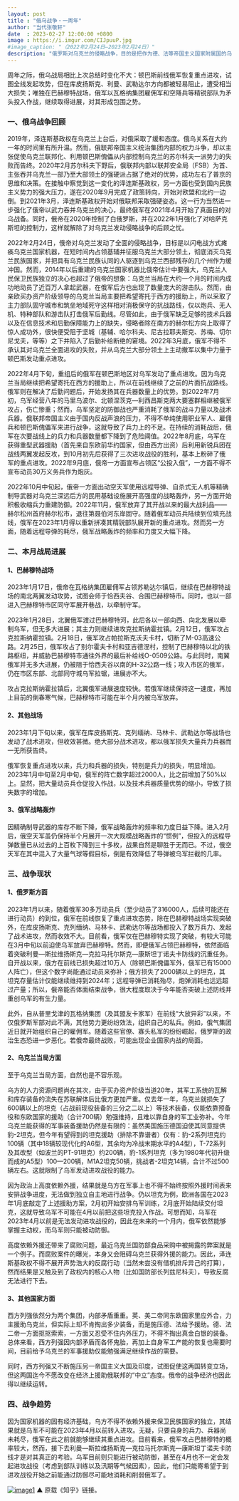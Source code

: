 ```yaml
---
layout: post
title : "俄乌战争・一周年"
author: "当代张敬轩"
date  : 2023-02-27 12:00:00 +0800
image : https://i.imgur.com/CIJpuuP.jpg
#image_caption: "（2022年2月24日—2023年2月24日）"
description: "俄罗斯对乌克兰的侵略战争，目的是把作为德、法等帝国主义国家附属国的乌克兰的全部或局部重新纳入俄罗斯帝国主义的控制下，乃至于进一步变成殖民地。"
---
```


周年之际，俄乌战局相比上次总结时变化不大：顿巴斯前线俄军恢复重点进攻，试图全线发起攻势，但在库皮扬斯克、利曼、武勒达尔方向都被轻易阻止，遭受相当大损失；唯独在巴赫穆特战场，俄军以瓦格纳集团雇佣军和空降兵等精锐部队为矛头投入作战，继续取得进展，对其形成包围之势。

<!--more-->

### 一、俄乌战争回顾

2019年，泽连斯基政权在乌克兰上台后，对俄采取了缓和态度。俄乌关系在大约一年的时间里有所升温。然而，俄联邦帝国主义统治集团内部的权力斗争，却以主张促使乌克兰联邦化、利用顿巴斯傀儡从内部控制乌克兰的苏尔科夫一派势力的失败而告终。2020年2月苏尔科夫下野后，俄联邦内部以联邦安全局（FSB）为首、主张吞并乌克兰一部乃至大部领土的强硬派占据了绝对的优势，成功左右了普京的思维和决策。在接触中察觉到这一变化的泽连斯基政权，另一方面也受到国内民族主义势力的强大压力，遂在2020年9月完成了政策转向，开始对欧盟和北约一边倒。到2021年3月，泽连斯基政权开始对俄联邦采取强硬姿态。这一行为当然进一步强化了俄帝以武力吞并乌克兰的决心，最终俄军在2021年4月开始了真面目的对乌战备。同时，俄帝在2020年控制了白俄罗斯，并在2022年1月强化了对哈萨克斯坦的控制力，这样就解除了对乌克兰发动侵略战争的后顾之忧。

2022年2月24日，俄帝对乌克兰发动了全面的侵略战争，目标是以闪电战方式瘫痪乌克兰国家机器，在短时间内占领基辅并征服乌克兰大部分领土，彻底消灭乌克兰民族国家，并把具有乌克兰民族认同的人驱逐到乌克兰西部残存的几个州作为缓冲国。然而，2014年以后重建的乌克兰国家机器比俄帝估计中要强大，乌克兰人民保卫民族独立的决心也超过了俄帝的想象：乌克兰当局在大约一个月的时间内成功地动员了近百万人拿起武器，在俄军后方也出现了数量庞大的游击队。然而，由亲欧买办资产阶级领导的乌克兰当局主要把希望寄托于西方的援助上，所以采取了主力部队固守城市和筑垒地域死守这样相对消极保守的抗战路线，仅以炮兵、无人机、特种部队和游击队打击俄军后勤线。尽管如此，由于俄军缺乏足够的技术兵器以及在信息技术和后勤保障能力上的缺失，侵略者除在南方的赫尔松方向上取得了惊人成功外，很快便受阻于坚城（基辅、哈尔科夫、尼古拉耶夫斯克、苏梅、切尔尼戈夫，等等）之下并陷入了后勤补给断绝的窘境。2022年3月底，俄军不得不承认其对乌克兰全面进攻的失败，并从乌克兰大部分领土上主动撤军以集中力量于顿巴斯发动重点进攻。

2022年4月下旬，重组后的俄军在顿巴斯地区对乌军发动了重点进攻。因为乌克兰当局继续把希望寄托在西方的援助上，所以在前线继续了之前的片面抗战路线。俄军则在解决了后勤问题后，开始发扬其在兵器数量上的优势。到2022年7月初，乌军经营八年的马里乌波尔、北顿涅茨克—利西昌斯克两大要塞群相继被俄军攻占，伤亡惨重；然而，乌军坚定的防御战也严重消耗了俄军的战斗力量以及战术兵器。俄联邦帝国主义由于国内反战声浪的压力，不得不单纯使用职业军人、雇佣兵和顿巴斯傀儡军来进行战争，这就导致了兵力上的不足。在持续的消耗战后，俄军在次要战线上的兵力和兵器数量都下降到了危险阈值。2022年8月底，乌军在获得重型武器援助（首先来自东欧前华约国家，但由西方出资）后利用新锐兵团在战线两翼发起反攻，到10月初先后获得了三次进攻战役的胜利，基本上粉碎了俄军的重点进攻。2022年9月底，俄帝一方面宣布占领区“公投入俄”，一方面不得不宣布动员30万义务兵作为炮灰。

2022年10月中旬起，俄帝一方面出动空天军使用远程导弹、自杀式无人机等精确制导武器对乌克兰深远后方的民用基础设施展开高强度的战略轰炸，另一方面开始积极收缩兵力重建防御。2022年11月，俄军放弃了其开战以来的最大战利品——赫尔松州首府赫尔松市，退往第聂伯河东岸固守。随着俄军动员兵陆续到位填充战线，俄军在2023年1月得以重新拼凑其精锐部队展开新的重点进攻。然而另一方面，随着远程导弹的耗尽，俄军战略轰炸的频率和力度又大幅下降。


### 二、本月战局进展

#### 1、巴赫穆特战场

2023年1月17日，俄帝在瓦格纳集团雇佣军占领苏勒达尔镇后，继续在巴赫穆特战场的南北两翼发动攻势，试图会师于恰西夫谷、合围巴赫穆特市。同时，也以一部进入巴赫穆特市区同守军展开巷战，以牵制守军。

2023年1月28日，北翼俄军渡过巴赫穆特河，此后各以一部向西、向北发展以牵制乌军，但无多大进展；其主力则继续进攻克拉斯纳霍拉镇。2月12日，俄军攻占克拉斯纳霍拉镇。2月18日，俄军攻占帕拉斯克沃夫卡村，切断了M-03高速公路。2月25日，俄军攻占了别尔霍夫卡村和亚吉德涅村，控制了巴赫穆特以北的铁路枢纽，并威胁巴赫穆特市通往外界的最后补给线O-0509公路。与此同时，南翼俄军并无多大进展，仍被阻于恰西夫谷以南的H-32公路一线；攻入市区的俄军，仍在市区东部、北部同守城乌军拉锯，进展亦不大。

攻占克拉斯纳霍拉镇后，北翼俄军进展速度较快。若俄军继续保持这一速度，再加上目前的倒春寒气候，巴赫穆特市可能在半个月内被乌军放弃。

#### 2、其他战场

2023年1月下旬以来，俄军在库皮扬斯克、克列缅纳、马林卡、武勒达尔等战场也发动了战术进攻，但收效甚微。绝大部分战术进攻，都以俄军损失大量兵力兵器而一无所获告终。

俄军恢复重点进攻以来，兵力和兵器的损失，特别是兵力的损失，明显增加。2023年1月中旬至2月中旬，俄军的阵亡数字超过2000人，比之前增加了50%以上。显然，把大量动员兵仓促投入作战，以及技术兵器质量优势的缩小，导致了损失数字的增加。

#### 3、俄军战略轰炸

因精确制导武器的库存不断下降，俄军战略轰炸的频率和力度日益下降。进入2月后，俄空天军虽仍保持半个月展开一次大规模战略轰炸的“惯例”，但投入的远程导弹数量已从过去的上百枚下降到三十多枚，战果自然是聊胜于无而已。不过，俄空天军在其中混入了大量气球等假目标，倒是有效降低了导弹被乌军拦截的几率。


### 三、战争现状

#### 1、俄罗斯方面

2023年1月以来，随着俄军30多万动员兵（至少动员了316000人，后续可能还在进行动员）的到位，俄军在前线恢复了重点进攻态势，除在巴赫穆特战场实现突破外，在库皮扬斯克、克列缅纳、马林卡、武勒达尔等战场都投入了数万兵力、发起了战术进攻，然而收效不大。目前看，俄军仅在巴赫穆特实现了突破，有较大可能在3月中旬以前迫使乌军放弃巴赫穆特。然而，即便俄军占领巴赫穆特，依然面临着突破利曼—斯拉维扬斯克—克拉马托尔斯克—康斯坦丁诺夫卡防线的沉重任务。自开战以来，俄方在前线已损失超过10万人（除顿巴斯傀儡军外，俄军已有15000人阵亡），但这个数字尚能通过动员来弥补；俄方损失了2000辆以上的坦克，其坦克存量估计仅能继续维持到2024年；远程导弹已消耗殆尽，炮弹消耗也远远超过产量；所以，俄帝能否体面结束战争，很大程度取决于今年能否突破上述防线并重创乌军的有生力量。

此外，自从普里戈津的瓦格纳集团（及其盟友卡家军）在前线“大放异彩”以来，不仅俄罗斯军部对此不满，其他势力更纷纷效法，组织自己的私兵。例如，俄气集团近日就开始组织自己的雇佣军。随着这些官僚、寡头私军的纷纷崛起，俄罗斯的政治生态恐进一步恶化。若俄帝最终战败，可能出现企业国家内战的局面。

#### 2、乌克兰当局方面

至于乌克兰当局方面，自然也是不容乐观。

乌方的人力资源问题尚在其次，由于买办资产阶级当道20年，其军工系统的瓦解和库存装备的流失在苏联解体后比俄方更加严重。仅去年一年，乌克兰就损失了600辆以上的坦克（占战前现役装备的三分之二以上）等技术装备，仅能依靠预备役和东欧国家的援助（合计700辆）勉强维持，且难以靠自身的军工业弥补。今年乌克兰能获得的军事装备援助仍然是有限的：虽然美国施压德国迫使其同意提供豹-2坦克，但今年有望得到的坦克援助（排除不靠谱者）仅有：豹-2系列坦克约100辆（其中18辆较现代化的A6型，其余均为冷战末期水平的A4型），T-72系列及其改型（如波兰的PT-91坦克）约200辆，豹-1系列坦克（多为1980年代初升级而成的A5型）100—200辆，M1A2坦克50辆，挑战者-2坦克14辆，合计不过500辆左右。这就限制了乌军发动进攻战役的能力。

因为政治上高度依赖外援，结果就是乌方在军事上也不得不始终按照外援时间表来安排战争进度，无法做到独立自主地进行战争。仍以坦克为例，欧洲各国在2023年1月底敲定了上述援助方案，2月初开始安排乌军训练，2月底开始陆续交付坦克，这就导致乌军不可能在4月以前把这些坦克投入作战。可想而知，乌军在2023年4月以前是无法发动进攻战役的，因此在未来的一个月内，俄军依然能够掌握主动权，而乌军则只能被动防御。

高度依赖外援还带来了腐败问题，最近乌克兰国防部食品采购中被揭露的弊案就是一个例子。而腐败案件的曝光，本身又会阻碍乌克兰获得外援的能力。因此，泽连斯基政权不得不展开声势浩大的反腐行动（当然未尝没有借机排斥异己的打算），然而结果是又触及到了政权内的核心人物（比如国防部长列兹尼科夫），导致反腐无法进行下去。

#### 3、其他国家方面

西方列强依然分为两个集团，内部矛盾重重。英、美二帝同东欧国家里应外合，力主援助乌克兰，但实际上却不肯掏出多少装备，而是施压德、法给予援助。德、法二帝一方面抠抠索索，一方面又忍受不住内外压力，不得不掏出真金白银的装备。总体来看，西方列强因内部矛盾而各怀鬼胎，再加上自身军工产能的恢复也需要时间，目前给予乌克兰的军事援助仅能勉强满足继续作战的需要。

同时，西方列强又不断施压另一帝国主义大国及印度，试图促使这两国转变立场，但这两国迄今不愿改变在经济上援助俄联邦的“中立”态度。俄帝的战争经济也因此得以继续运转。


### 四、战争趋势

因为国家机器的固有经济基础，乌方不得不依赖外援来保卫民族国家的独立，其结果就是乌军不可能在2023年4月以前转入进攻。无疑，只要自身的兵力、兵器尚未耗尽，俄军在此之前就能够继续其重点进攻。目前看来，俄军攻占巴赫穆特的概率较大，然而，接下去利曼—斯拉维扬斯克—克拉马托尔斯克—康斯坦丁诺夫卡防线才是对其真正的考验。乌军目前则只能进行被动防御，甚至在4月也不一定会发起进攻战役（考虑到部队训练以及汛期等气候因素），因此，他们只能寄希望于到进攻战役开始之前能通过防御尽可能地消耗和削弱俄军了。

[![image1](https://i.imgur.com/RZAUnYp.png)](https://zhuanlan.zhihu.com/p/609502886)
▲ 原载《知乎》链接。

<!--END-->
